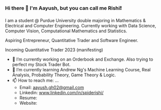 ### Hi there 👋 I'm Aayush, but you can call me Rishi:exclamation:

I am a student @ Purdue University double majoring in Mathematics & Electrical and Computer Engineering. Currently working with Data Science, Computer Vision, Computational Mathematics and Statistics.

Aspiring Entrepreneur, Quantitative Trader and Software Engineer.

Incoming Quantitative Trader 2023 (manifesting)


- 🔭 I’m currently working on an Orderbook and Exchange. Also trying to perfect my Stock Trader Bot.
- 🌱 I’m currently learning Andrew Ng's Machine Learning Course, Real Analysis, Probability Theory, Game Theory & Logic.
- 📫 How to reach me: ...
  - Email: aayush.gh02@gmail.com
  - Linkedin: www.linkedin.com/in/spiderishi/
  - Resume:
  - Website:

<!-- Here are some ideas to get you started:
- 🤔 I’m looking for help with ...
- 💬 Ask me about ...

- 😄 Pronouns: ...
- ⚡ Fun fact: ...


